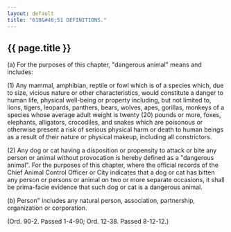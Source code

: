 ```yaml
---
layout: default 
title: "618&#46;51 DEFINITIONS."
---
```


{{ page.title }}
----------------

​(a) For the purposes of this chapter, "dangerous animal" means and
includes:

​(1) Any mammal, amphibian, reptile or fowl which is of a species which,
due to size, vicious nature or other characteristics, would constitute a
danger to human life, physical well-being or property including, but not
limited to, lions, tigers, leopards, panthers, bears, wolves, apes,
gorillas, monkeys of a species whose average adult weight is twenty (20)
pounds or more, foxes, elephants, alligators, crocodiles, and snakes
which are poisonous or otherwise present a risk of serious physical harm
or death to human beings as a result of their nature or physical makeup,
including all constrictors.

​(2) Any dog or cat having a disposition or propensity to attack or bite
any person or animal without provocation is hereby defined as a
"dangerous animal". For the purposes of this chapter, where the official
records of the Chief Animal Control Officer or City indicates that a dog
or cat has bitten any person or persons or animal on two or more
separate occasions, it shall be prima-facie evidence that such dog or
cat is a dangerous animal.

​(b) Person" includes any natural person, association, partnership,
organization or corporation.

(Ord. 90-2. Passed 1-4-90; Ord. 12-38. Passed 8-12-12.)
